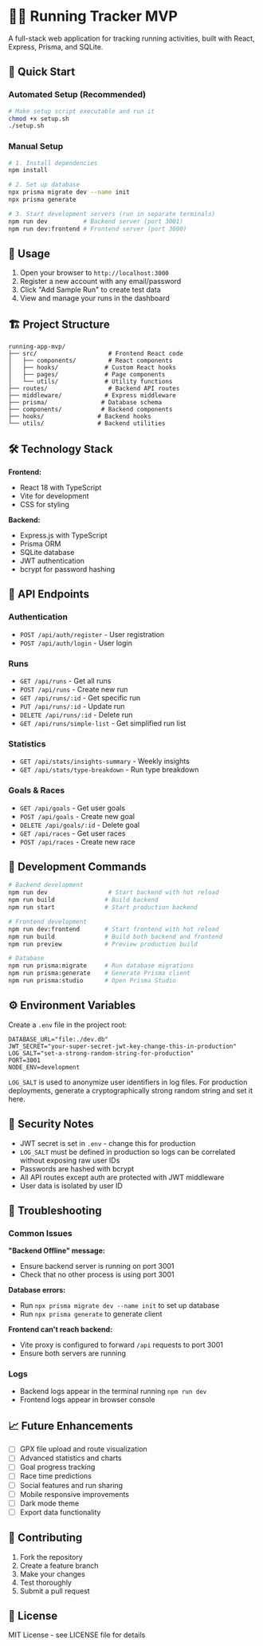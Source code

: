 # 🏃‍♂️ Running Tracker MVP

A full-stack web application for tracking running activities, built with React, Express, Prisma, and SQLite.

## 🚀 Quick Start

### Automated Setup (Recommended)

```bash
# Make setup script executable and run it
chmod +x setup.sh
./setup.sh
```

### Manual Setup

```bash
# 1. Install dependencies
npm install

# 2. Set up database
npx prisma migrate dev --name init
npx prisma generate

# 3. Start development servers (run in separate terminals)
npm run dev          # Backend server (port 3001)
npm run dev:frontend # Frontend server (port 3000)
```

## 📱 Usage

1. Open your browser to `http://localhost:3000`
2. Register a new account with any email/password
3. Click "Add Sample Run" to create test data
4. View and manage your runs in the dashboard

## 🏗️ Project Structure

```
running-app-mvp/
├── src/                    # Frontend React code
│   ├── components/         # React components
│   ├── hooks/             # Custom React hooks
│   ├── pages/             # Page components
│   └── utils/             # Utility functions
├── routes/                 # Backend API routes
├── middleware/            # Express middleware
├── prisma/               # Database schema
├── components/           # Backend components
├── hooks/               # Backend hooks
└── utils/               # Backend utilities
```

## 🛠️ Technology Stack

**Frontend:**

- React 18 with TypeScript
- Vite for development
- CSS for styling

**Backend:**

- Express.js with TypeScript
- Prisma ORM
- SQLite database
- JWT authentication
- bcrypt for password hashing

## 📡 API Endpoints

### Authentication

- `POST /api/auth/register` - User registration
- `POST /api/auth/login` - User login

### Runs

- `GET /api/runs` - Get all runs
- `POST /api/runs` - Create new run
- `GET /api/runs/:id` - Get specific run
- `PUT /api/runs/:id` - Update run
- `DELETE /api/runs/:id` - Delete run
- `GET /api/runs/simple-list` - Get simplified run list

### Statistics

- `GET /api/stats/insights-summary` - Weekly insights
- `GET /api/stats/type-breakdown` - Run type breakdown

### Goals & Races

- `GET /api/goals` - Get user goals
- `POST /api/goals` - Create new goal
- `DELETE /api/goals/:id` - Delete goal
- `GET /api/races` - Get user races
- `POST /api/races` - Create new race

## 🔧 Development Commands

```bash
# Backend development
npm run dev                 # Start backend with hot reload
npm run build              # Build backend
npm run start              # Start production backend

# Frontend development
npm run dev:frontend       # Start frontend with hot reload
npm run build              # Build both backend and frontend
npm run preview            # Preview production build

# Database
npm run prisma:migrate     # Run database migrations
npm run prisma:generate    # Generate Prisma client
npm run prisma:studio      # Open Prisma Studio
```

## ⚙️ Environment Variables

Create a `.env` file in the project root:

```env
DATABASE_URL="file:./dev.db"
JWT_SECRET="your-super-secret-jwt-key-change-this-in-production"
LOG_SALT="set-a-strong-random-string-for-production"
PORT=3001
NODE_ENV=development
```

`LOG_SALT` is used to anonymize user identifiers in log files. For
production deployments, generate a cryptographically strong random string
and set it here.

## 🔐 Security Notes

- JWT secret is set in `.env` - change this for production
- `LOG_SALT` must be defined in production so logs can be correlated without
  exposing raw user IDs
- Passwords are hashed with bcrypt
- All API routes except auth are protected with JWT middleware
- User data is isolated by user ID

## 🐛 Troubleshooting

### Common Issues

**"Backend Offline" message:**

- Ensure backend server is running on port 3001
- Check that no other process is using port 3001

**Database errors:**

- Run `npx prisma migrate dev --name init` to set up database
- Run `npx prisma generate` to generate client

**Frontend can't reach backend:**

- Vite proxy is configured to forward `/api` requests to port 3001
- Ensure both servers are running

### Logs

- Backend logs appear in the terminal running `npm run dev`
- Frontend logs appear in browser console

## 📈 Future Enhancements

- [ ] GPX file upload and route visualization
- [ ] Advanced statistics and charts
- [ ] Goal progress tracking
- [ ] Race time predictions
- [ ] Social features and run sharing
- [ ] Mobile responsive improvements
- [ ] Dark mode theme
- [ ] Export data functionality

## 🤝 Contributing

1. Fork the repository
2. Create a feature branch
3. Make your changes
4. Test thoroughly
5. Submit a pull request

## 📄 License

MIT License - see LICENSE file for details
